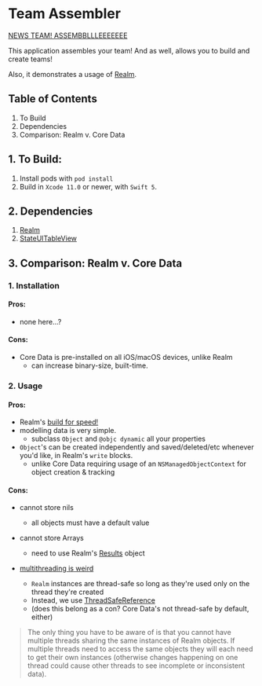 # Team Assembler

[NEWS TEAM! ASSEMBBLLLEEEEEEE](https://www.youtube.com/watch?v=PVlXYoVZHfA)

This application assembles your team! And as well, allows you to build and create teams!

Also, it demonstrates a usage of [Realm](https://realm.io/docs/swift/latest/).


## Table of Contents

1. To Build
2. Dependencies
3. Comparison: Realm v. Core Data


## 1. To Build:

1. Install pods with `pod install`
2. Build in `Xcode 11.0` or newer, with `Swift 5`.


## 2. Dependencies

1. [Realm](https://realm.io/docs/swift/latest/)
2. [StateUITableView](https://github.com/1985wasagoodyear/StateUITableView)


## 3. Comparison: Realm v. Core Data

### 1. Installation

#### Pros:

* none here...?

#### Cons:

* Core Data is pre-installed on all iOS/macOS devices, unlike Realm
	* can increase binary-size, built-time.

### 2. Usage

#### Pros:

* Realm's [build for speed!](https://realm.io/blog/introducing-realm/#fast)
* modelling data is very simple.
	* subclass `Object` and `@objc dynamic` all your properties
* `Object`'s can be created independently and saved/deleted/etc whenever you'd like, in Realm's `write` blocks.
	* unlike Core Data requiring usage of an `NSManagedObjectContext` for object creation & tracking

#### Cons:

* cannot store nils
	* all objects must have a default value
	
* cannot store Arrays
	* need to use Realm's [Results](https://realm.io/docs/swift/latest/api/Classes/Results.html) object 

* [multithreading is weird](https://realm.io/docs/objc/latest/#threading)
	* `Realm` instances are thread-safe so long as they're used only on the thread they're created	
	* Instead, we use [ThreadSafeReference](https://realm.io/blog/obj-c-swift-2-2-thread-safe-reference-sort-properties-relationships/#using-thread-safe-references)
	* (does this belong as a con? Core Data's not thread-safe by default, either)

>The only thing you have to be aware of is that you cannot have multiple threads sharing the same instances of Realm objects. If multiple threads need to access the same objects they will each need to get their own instances (otherwise changes happening on one thread could cause other threads to see incomplete or inconsistent data).
	
